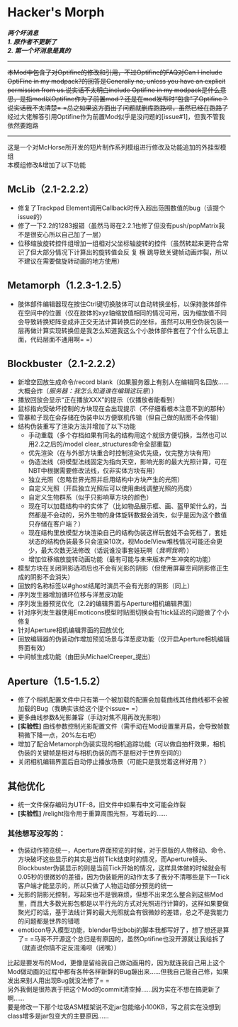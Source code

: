 # Hacker's Morph

___两个坏消息___  
___1. 原作者不更新了___  
___2. 第一个坏消息是真的___

----------------------------

<s>本Mod中包含了对Optifine的修改和引用，不过Optifine的FAQ对Can I include OptiFine in my modpack?的回答是Generally no, unless you have an explicit permission from us.说实话不太明白include Optifine in my modpack是什么意思，是指mod以Optifine作为了前置mod？还是在mod发布时“包含”了Optifine？说实话我不太清楚= =总之如果这方面出了问题就删库跑路呗，虽然已经在跑路了</s>  
经过大佬解答引用Optifine作为前置Mod似乎是没问题的\[issue#1\]，但我不管我依然要跑路

----------------------------

这是一个对McHorse所开发的短片制作系列模组进行修改及功能追加的外挂型模组  
本模组修改&增加了以下功能  

## McLib（2.1-2.2.2）
+ 修复了Trackpad Element调用Callback时传入超出范围数值的bug（该提个issue的）
+ 修了一下2.2的1283报错（虽然马哥在2.2.1也修了但没有push/popMatrix我不是很安心所以自己加了一层）
+ 位移缩放旋转控件组增加一组相对父坐标轴旋转的控件（虽然转起来更符合常识了但大部分情况下计算出的旋转值会反 复 横 跳导致关键帧动画炸裂，所以不建议在需要做旋转动画的地方使用）

## Metamorph（1.2.3-1.2.5）
+ 肢体部件编辑器现在按住Ctrl键切换肢体可以自动转换坐标，以保持肢体部件在空间中的位置（仅在肢体的xyz轴缩放值相同的情况可用，因为缩放值不同会导致转换矩阵变成非正交无法计算转换后的坐标，虽然可以用空伪装包装一层再做计算实现转换但是我怎么知道我这么个小肢体部件套在了个什么玩意上面，代码层面不通用啊= =）

## Blockbuster（2.1-2.2.2）
+ 新增空回放生成命令/record blank（如果服务器上有别人在编辑同名回放……大概会炸（<i>服务器：我怎么知道谁在编辑这玩意</i>））
+ 播放回放会显示“正在播放XXX”的提示（仅播放者能看到）
+ 鼠标指向受破坏控制的方块现在会出现提示（不仔细看根本注意不到的那种）
+ 雪暴粒子现在会存储在伪装中以方便联机传输（但自己做的贴图不会传输）
+ 结构伪装重写了渲染方法并增加了以下功能
  + 手动重载（多个存档如果有同名的结构用这个就很方便切换，当然也可以用2.2之后的/model clear_structures命令全部重载）
  + 优先渲染（在与外部方块重合时控制渲染优先级，仅完整方块有用）
  + 伪造法线（将模型法线固定为指向天空，影响光影的最大光照计算，可在NBT中根据需要修改法线，仅非实体方块有用）
  + 独立光照（忽略世界光照并启用结构中方块产生的光照）
  + 自定义光照（开启独立光照后可以使用曲线调整光照的亮度）
  + 自定义生物群系（似乎只影响草方块的颜色）
  + 现在可以加载结构中的实体了（比如物品展示框、画、盔甲架什么的，当然都是不会动的，另外生物的身体旋转数据会消失，似乎是因为这个数值只存储在客户端？）
  + 现在结构里放模型方块渲染自己的结构伪装这样玩套娃不会死档了，套娃状态的结构伪装最多只会渲染10次，视ModelView堆栈情况可能还会更少，最大次数无法修改（话说谁没事套娃玩啊（<i>我啊我啊</i>））
  + 增加位移缩放旋转动画功能（最有可能与未来版本产生冲突的功能）
+ 模型方块在关闭阴影选项后也不会有光影的阴影（但使用屏幕空间阴影修正生成的阴影不会消失）
+ 回放的名称标签以#ghost结尾时演员不会有光影的阴影（同上）
+ 序列发生器增加循环位移与洋葱皮功能
+ 序列发生器预览优化（2.2的编辑界面与Aperture相机编辑界面）
+ 针对序列发生器使用Emoticons模型时贴图切换会有1tick延迟的问题做了个小修复
+ 针对Aperture相机编辑界面的回放优化
+ 回放编辑器的伪装动作增加预览场景与洋葱皮功能（仅开启Aperture相机编辑界面有效）
+ 中间帧生成功能（由田头MichaelCreeper_提出）

## Aperture（1.5-1.5.2）
+ 修了个相机配置文件中只有第一个被加载的配置会加载曲线其他曲线都不会被加载的Bug（我确实该给这个提个issue= =）
+ 更多曲线参数&光影兼容（手动对焦不用再改光影啦）
+ __\[实验性\]__ 曲线参数控制光影配置文件（需手动在Mod设置里开启，会导致帧数稍微下降一点，20%左右吧）
+ 增加了配合Metamorph伪装实现的相机追踪功能（可以做自拍杆效果，相机伪装的关键帧是相对与相机伪装的而不是相对于世界空间的）
+ 关闭相机编辑界面后自动停止播放场景（可能只是我觉着这样好用？）

## 其他优化
+ 统一文件保存编码为UTF-8，旧文件中如果有中文可能会炸裂
+ __\[实验性\]__ /relight指令用于重算周围光照，写着玩的……

### 其他想写没写的：
+ 伪装动作预览统一，Aperture界面预览的时候，对于原版的人物移动、命令、方块破坏这些显示的其实是当前Tick结束时的情况，而Aperture镜头、Blockbuster伪装显示的则是当前Tick开始的情况，这样具体做的时候就会有0.05秒的很微妙的差错，因为伪装能用的动作太多了我分不清哪些是下一Tick客户端才能显示的，所以只做了人物运动部分预览的统一
+ 光影的阴影光控制，写起来也不是很麻烦，但想不出来怎么整合到这些Mod里，而且大多数光影包都是以平行光的方式对光照进行计算的，这样如果要做聚光灯的话，基于法线计算的最大光照就会有很微妙的差错，总之不是我能力的问题都是世界的错嗯
+ emoticon导入模型功能，blender导出bobj的脚本我都写好了，想了想还是算了= =马哥不开源这个总归是有原因的，虽然Optifine也没开源就让我给拆了（就直说你搞不定反混淆呗（闭嘴））

比起是要发布的Mod，更像是留给我自己做动画用的，因为就连我自己用上这个Mod做动画的过程中都有各种各样新鲜的Bug蹦出来……但我自己能自己修，如果发出来别人用出现Bug就没法修了= =  
另外我倒是很热衷于把这个Mod的commit清空掉……因为实在不想在搞更新了啊……  
要是修改一下那个垃圾ASM框架说不定jar包能缩小100KB，写之前实在没想到class增多是jar包变大的主要原因……
